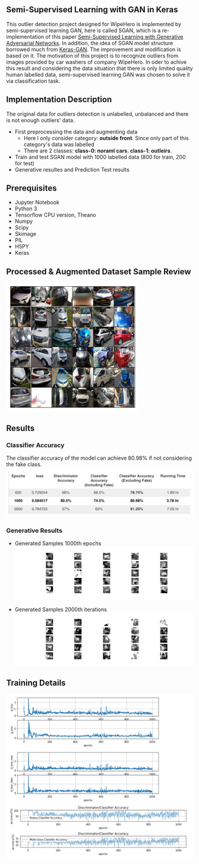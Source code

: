 ##  Semi-Supervised Learning with GAN in Keras

This outlier detection project designed for WipeHero is implemented by semi-supervised learning GAN, here is called SGAN, which is a re-implementation of this paper [Semi-Supervised Learning with Generative Adversarial Networks](https://arxiv.org/abs/1606.01583). In addition, the idea of SGAN model structure borrowed much from [Keras-GAN](https://github.com/eriklindernoren/Keras-GAN). The improvement and modification is based on it.
The motivation of this project is to recognize outliers from images provided by car washers of company WipeHero. In oder to achive this result and considering the data situation that there is only limited quality human labelled data, semi-supervised learning GAN was chosen to solve it via classification task.

## Implementation Description
The original data for outliers detection is unlabelled, unbalanced and there is not enough outliers' data.
- First preprocessing the data and augmenting data 
  - Here I only consider category: **outside front**. Since only part of this category's data was labelled
  - There are 2 classes: **class-0: noraml cars. class-1: outleirs**.
- Train and test SGAN model with 1000 labelled data (800 for train, 200 for test)
- Generative resultes and Prediction Test results 

## Prerequisites
- Jupyter Notebook
- Python 3
- Tensorflow CPU version, Theano
- Numpy
- Scipy
- Skimage
- PIL
- H5PY
- Keras

## Processed & Augmented Dataset Sample Review
![dataset](https://github.com/iMonkey0222/WipeHero-Capstone-ML/blob/master/Outlier%20Detection%20with%20SGAN%20-%20Xiaoyang%20Wang/1.Input%20Processing%20and%20Outliers%20Augmenetation/processed_dataset_samples.png?raw=true)

## Results
### Classifier Accuracy
The classifier accuracy of the model can achieve 80.98% if not considering the fake class.
![accuracy](https://github.com/iMonkey0222/WipeHero-Capstone-ML/blob/master/Outlier%20Detection%20with%20SGAN%20-%20Xiaoyang%20Wang/3.Results/Images%20of%20loss_lr_experiments/experiments.png?raw=true)

### Generative Results
- Generated Samples 1000th epochs
![1000epoch](https://github.com/iMonkey0222/WipeHero-Capstone-ML/blob/master/Outlier%20Detection%20with%20SGAN%20-%20Xiaoyang%20Wang/3.Results/1.Generative%20Results/outsideFront_epoch1000.png?raw=true)

- Generated Samples 2000th iterations
![2000epochs](https://github.com/iMonkey0222/WipeHero-Capstone-ML/blob/master/Outlier%20Detection%20with%20SGAN%20-%20Xiaoyang%20Wang/3.Results/1.Generative%20Results/outsideFront_epoch2000.png?raw=true)

## Training Details

![loss](https://github.com/iMonkey0222/WipeHero-Capstone-ML/blob/master/Outlier%20Detection%20with%20SGAN%20-%20Xiaoyang%20Wang/3.Results/Images%20of%20loss_lr_experiments/loss.png?raw=true)
